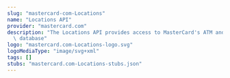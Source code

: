 ```yaml
---
slug: "mastercard-com-Locations"
name: "Locations API"
provider: "mastercard.com"
description: "The Locations API provides access to MasterCard's ATM and Merchant location\
  \ database"
logo: "mastercard.com-Locations-logo.svg"
logoMediaType: "image/svg+xml"
tags: []
stubs: "mastercard.com-Locations-stubs.json"
---
```

